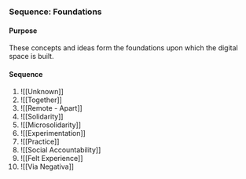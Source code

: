 ### Sequence:  Foundations 
#### Purpose
These concepts and ideas form the foundations upon which the digital space is built.

#### Sequence
1. ![[Unknown]]
2. ![[Together]]
3. ![[Remote - Apart]]
4. ![[Solidarity]]
5. ![[Microsolidarity]]
6. ![[Experimentation]]
7. ![[Practice]]
8. ![[Social Accountability]]
9. ![[Felt Experience]]
10. ![[Via Negativa]]